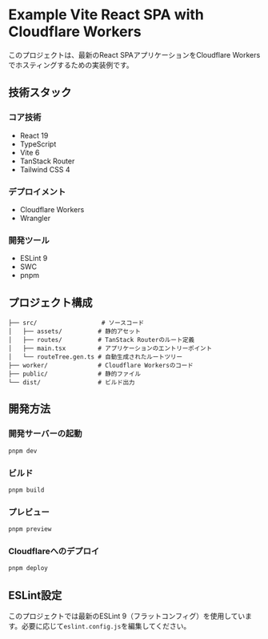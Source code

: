 # Example Vite React SPA with Cloudflare Workers

このプロジェクトは、最新のReact SPAアプリケーションをCloudflare Workersでホスティングするための実装例です。

## 技術スタック

### コア技術
- React 19
- TypeScript
- Vite 6
- TanStack Router
- Tailwind CSS 4

### デプロイメント
- Cloudflare Workers
- Wrangler

### 開発ツール
- ESLint 9
- SWC
- pnpm

## プロジェクト構成

```
├── src/                  # ソースコード
│   ├── assets/          # 静的アセット
│   ├── routes/          # TanStack Routerのルート定義
│   ├── main.tsx         # アプリケーションのエントリーポイント
│   └── routeTree.gen.ts # 自動生成されたルートツリー
├── worker/              # Cloudflare Workersのコード
├── public/              # 静的ファイル
└── dist/                # ビルド出力
```

## 開発方法

### 開発サーバーの起動

```bash
pnpm dev
```

### ビルド

```bash
pnpm build
```

### プレビュー

```bash
pnpm preview
```

### Cloudflareへのデプロイ

```bash
pnpm deploy
```

## ESLint設定

このプロジェクトでは最新のESLint 9（フラットコンフィグ）を使用しています。必要に応じて`eslint.config.js`を編集してください。
